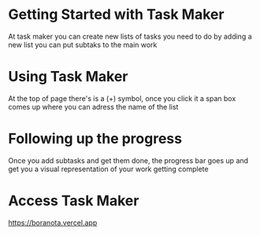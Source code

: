 # Getting Started with Task Maker

At task maker you can create new lists of tasks you need to do
by adding a new list you can put subtaks to the main work


# Using Task Maker

At the top of page there's is a (+) symbol, once you click it 
a span box comes up where you can adress the name of the list


# Following up the progress

Once you add subtasks and get them done, the progress bar goes up
and get you a visual representation of your work getting complete


# Access Task Maker

https://boranota.vercel.app
